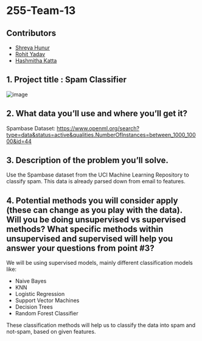 # 255-Team-13

## Contributors
* [Shreya Hunur](https://github.com/shreyahunur) <br/>
* [Rohit Yadav](https://github.com/Rohitky34) <br/>
* [Hashmitha Katta](https://github.com/hashmithakatta) <br/>

## 1. Project title : Spam Classifier 
![image](https://user-images.githubusercontent.com/64269342/164372641-e1073755-48de-481c-823d-643dd9bfdb11.png)

## 2. What data you’ll use and where you’ll get it?

Spambase Dataset: https://www.openml.org/search?type=data&status=active&qualities.NumberOfInstances=between_1000_10000&id=44

## 3. Description of the problem you’ll solve. 

Use the Spambase dataset from the UCI Machine Learning Repository to classify spam. This data is already parsed down from email to features.

## 4. Potential methods you will consider apply (these can change as you play with the data). Will you be doing unsupervised vs supervised methods? What specific methods within unsupervised and supervised will help you answer your questions from point #3?

We will be using supervised models, mainly different classification models like:

* Naive Bayes
* KNN
* Logistic Regression
* Support Vector Machines
* Decision Trees
* Random Forest Classifier

These classification methods will help us to classify the data into spam and not-spam, based on given features. 
